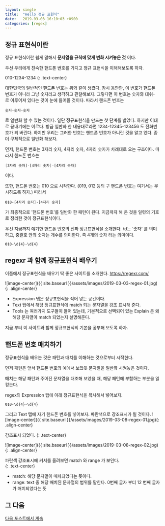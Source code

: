 ```yaml
---
layout: single
title:  "Hello 정규 표현식"
date:   2019-03-03 16:10:03 +0900
categories: [regex]
--- 
```


## 정규 표현식이란
정규 표현식이란 쉽게 말해서 **문자열을 규칙에 맞게 변화 시켜놓은 것** 이다.

우선 우리에게 친숙한 핸드폰 번호를 가지고 정규 표현식을 이해해보도록 하자.

010-1234-1234
{: .text-center}

대한민국의 일반적인 핸드폰 번호는 위와 같이 생겼다. 잠시 동안만, 이 번호가 핸드폰 번호가 아니라
그냥 숫자라고 생각하고 관찰해보자. 그렇다면 이 번호는 숫자와 대쉬`-` 로 이루어져 있다는 것이 눈에 들어올 것이다.
따라서 핸드폰 번호는

```
숫자-숫자-숫자
```

로 일반화 할 수 있는 것이다. 일단 정규표현식을 만드는 첫 단계를 밟았다.
하지만 이대로 끝내기에는 이르다. 방금 일반화 한 내용대로라면 
1234-12345-123456 도 전화번호가 되 버린다. 하지만 우리는 그러한 번호는
핸드폰 번호가 아니란 것을 알고 있다. 좀 더 구체적으로 일반화 해보자.

먼저, 핸드폰 번호는 3자리 숫자, 4자리 숫자, 4자리 숫자가 차례대로 오는 구조이다. 따라서 핸드폰 번호는

```
[3자리 숫자]-[4자리 숫자]-[4자리 숫자]
```

이다.

또한, 핸드폰 번호는 010 으로 시작한다. (019, 012 등의 구 핸드폰 번호는 여기서는 무시하도록 하자.) 따라서

```
010-[4자리 숫자]-[4자리 숫자]
```

가 최종적으로 '핸드폰 번호'를 일반화 한 패턴이 된다. 지금까지 해 온 것을 일련의
기호로 정리한 것이 정규표현식이다.

우선 지금까지 얘기한 핸드폰 번호의 진짜 정규표현식을 소개한다.
\d는 '숫자' 를 의미하고, 중괄호 안의 숫자는 개수를 의미한다.
즉 4개의 숫자 라는 의미이다.

```
010-\d{4}-\d{4}
```


## regexr 과 함께 정규표현식 배우기

이쯤에서 정규표현식을 배우기 딱 좋은 사이트를 소개한다.
<a href="https://regexr.com/" target="_blank"> https://regexr.com/ </a>

![image-center]({{ site.baseurl }}/assets/images/2019-03-03-regex-01.jpg){: .align-center}

* Expression 탭은 정규표현식을 적어 넣는 공간이다.
* Text 탭에서 해당 정규표현식에 match 되는 문자열을 강조 표시해 준다.
* Tools 는 여러가지 도구들이 들어 있는데, 기본적으로 선택되어 있는 Explain 은 왜 해당 문자열이
match 되었는지 설명해준다.

지금 부터 이 사이트와 함께 정규표현식의 기본을 공부해 보도록 하자.


## 핸드폰 번호 매치하기
정규표현식을 배우는 것은 패턴과 매치를 이해하는 것으로부터 시작한다.

먼저 패턴은 앞서 핸드폰 번호의 예에서 보았듯 문자열을 일반화 시켜놓은 것이다.

매치는 해당 패턴과 주어진 문자열을 대조해 보았을 때, 해당 패턴에 부합하는 부분을 일컫는다.

regex의 Expression 탭에 아래 정규표현식을 복사해서 넣어보자. 
```
010-\d{4}-\d{4}
```

그리고 Text 탭에 자기 핸드폰 번호를 넣어보자. 파란색으로 강조표시가 될 것이다.
![image-center]({{ site.baseurl }}/assets/images/2019-03-08-regex-01.jpg){: .align-center}

강조표시 되었다.
{: .text-center}

![image-center]({{ site.baseurl }}/assets/images/2019-03-08-regex-02.jpg){: .align-center}

파란색 강조표시에 커서를 올려보면 match 와 range 가 보인다.  
{: .text-center}

* match: 해당 문자열이 매차되었다는 뜻이다.
* range: text 중 해당 매치된 문자열의 범위를 말한다. 0번째 글자 부터 12 번째 글자가 매치되었다는 뜻


## 그 다음
<a href="http://localhost:4000/swblog/regex/regex2">다음 포스트에서 계속</a>





 

















